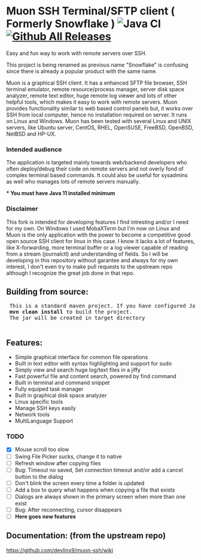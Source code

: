 # Muon SSH Terminal/SFTP client ( Formerly Snowflake ) ![Java CI](https://github.com/subhra74/snowflake/workflows/Java%20CI/badge.svg?branch=master) [![Github All Releases](https://img.shields.io/github/downloads/subhra74/snowflake/total.svg)]()

Easy and fun way to work with remote servers over SSH.

This project is being renamed as previous name "Snowflake" is confusing since there is already a popular product with the same name.

Muon is a graphical SSH client. It has a enhanced SFTP file browser, SSH terminal emulator, remote resource/process manager, server disk space analyzer, remote text editor, huge remote log viewer and lots of other helpful tools, which makes it easy to work with remote servers. Muon provides functionality similar to web based control panels but, it works over SSH from local computer, hence no installation required on server. It runs on Linux and Windows.
Muon has been tested with several Linux and UNIX servers, like Ubuntu server, CentOS, RHEL, OpenSUSE, FreeBSD, OpenBSD, NetBSD and HP-UX.

<h3>Intended audience</h3>
<p>The application is targeted mainly towards web/backend developers who often deploy/debug their code on remote servers and not overly fond of complex terminal based commands. It could also be useful for sysadmins as well who manages lots of remote servers manually.
</p>

<p>
<b>* You must have Java 11 installed minimum</b>
</p>

### Disclaimer

This fork is intended for developing features I find intresting and/or I need for my own.
On Windows I used MobaXTerm but I'm now on Linux and Muon is the only application
with the power to become a competitive good open source SSH client for linux in this case.
I know it lacks a lot of features, like X-forwarding,
more terminal buffer or a log viewer capable of reading from a stream (journalctl)
and understanding of fields. So I will be developing in this repository without garantee
and always for my own interest, I don't even try to make pull requests to the upstream repo
although I recognize the great job done in that repo.

<h2>Building from source:</h2>
<pre> This is a standard maven project. If you have configured Java and Maven use: 
 <b>mvn clean install</b> to build the project.
 The jar will be created in target directory
 </pre>

## Features:

* Simple graphical interface for common file operations
* Built in text editor with syntax highlighting and support for sudo
* Simply view and search huge log/text files in a jiffy
* Fast powerful file and content search, powered by find command
* Built in terminal and command snippet
* Fully equiped task manager
* Built in graphical disk space analyzer
* Linux specific tools
* Manage SSH keys easily
* Network tools
* MultiLanguage Support

### TODO 

* [x] Mouse scroll too slow
* [ ] Swing File Picker sucks, change it to native
* [ ] Refresh window after copying files
* [ ] Bug: Timeout no saved, Set connection timeout and/or add a cancel button to the dialog
* [ ] Don't blink the screen every time a folder is updated
* [ ] Add a box to query what happens when copying a file that exists
* [ ] Dialogs are always shown in the primary screen when more than one exist
* [ ] Bug: After reconnecting, cursor disappears
* [ ] **Here goes new features**

<h2>Documentation: (from the upstream repo)</h2>

<p>
  <a href="https://github.com/devlinx9/muon-ssh/wiki">
    https://github.com/devlinx9/muon-ssh/wiki
  </a>
</p>
